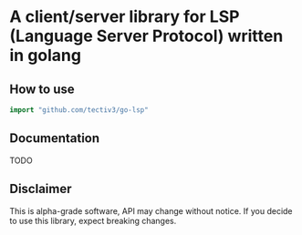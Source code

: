 
# A client/server library for LSP (Language Server Protocol) written in golang

## How to use

```go
import "github.com/tectiv3/go-lsp"
```

## Documentation

TODO

## Disclaimer

This is alpha-grade software, API may change without notice. If you decide to use this library, expect breaking changes.
